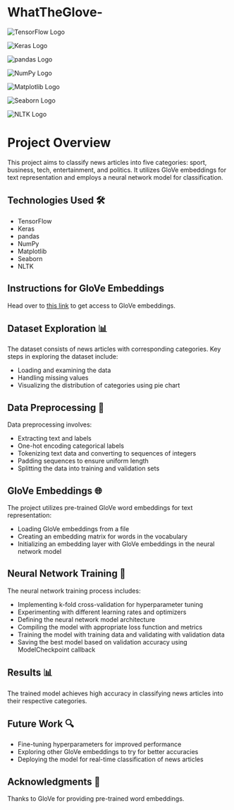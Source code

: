 # WhatTheGlove-

![TensorFlow Logo](https://upload.wikimedia.org/wikipedia/commons/thumb/1/11/TensorFlowLogo.svg/1200px-TensorFlowLogo.svg.png)

![Keras Logo](https://upload.wikimedia.org/wikipedia/commons/thumb/a/ae/Keras_logo.svg/1200px-Keras_logo.svg.png)

![pandas Logo](https://upload.wikimedia.org/wikipedia/commons/thumb/e/ed/Pandas_logo.svg/1200px-Pandas_logo.svg.png)

![NumPy Logo](https://upload.wikimedia.org/wikipedia/commons/thumb/1/1a/NumPy_logo.svg/1200px-NumPy_logo.svg.png)

![Matplotlib Logo](https://upload.wikimedia.org/wikipedia/commons/thumb/0/01/Created_with_Matplotlib-logo.svg/1200px-Created_with_Matplotlib-logo.svg.png)

![Seaborn Logo](https://seaborn.pydata.org/_static/logo-wide-lightbg.svg)

![NLTK Logo](https://upload.wikimedia.org/wikipedia/commons/thumb/0/05/NLTK_logo.svg/1200px-NLTK_logo.svg.png)


# Project Overview

This project aims to classify news articles into five categories: sport, business, tech, entertainment, and politics. It utilizes GloVe embeddings for text representation and employs a neural network model for classification.

## Technologies Used 🛠️
- TensorFlow
- Keras
- pandas
- NumPy
- Matplotlib
- Seaborn
- NLTK

## Instructions for GloVe Embeddings
Head over to [this link](https://nlp.stanford.edu/data/glove.6B.zip) to get access to GloVe embeddings.

## Dataset Exploration 📊
The dataset consists of news articles with corresponding categories. Key steps in exploring the dataset include:
- Loading and examining the data
- Handling missing values
- Visualizing the distribution of categories using pie chart

## Data Preprocessing 🧹
Data preprocessing involves:
- Extracting text and labels
- One-hot encoding categorical labels
- Tokenizing text data and converting to sequences of integers
- Padding sequences to ensure uniform length
- Splitting the data into training and validation sets

## GloVe Embeddings 🌐
The project utilizes pre-trained GloVe word embeddings for text representation:
- Loading GloVe embeddings from a file
- Creating an embedding matrix for words in the vocabulary
- Initializing an embedding layer with GloVe embeddings in the neural network model

## Neural Network Training 🧠
The neural network training process includes:
- Implementing k-fold cross-validation for hyperparameter tuning
- Experimenting with different learning rates and optimizers
- Defining the neural network model architecture
- Compiling the model with appropriate loss function and metrics
- Training the model with training data and validating with validation data
- Saving the best model based on validation accuracy using ModelCheckpoint callback

## Results 📊
The trained model achieves high accuracy in classifying news articles into their respective categories.

## Future Work 🔍
- Fine-tuning hyperparameters for improved performance
- Exploring other GloVe embeddings to try for better accuracies
- Deploying the model for real-time classification of news articles

## Acknowledgments 🙏
Thanks to GloVe for providing pre-trained word embeddings.
